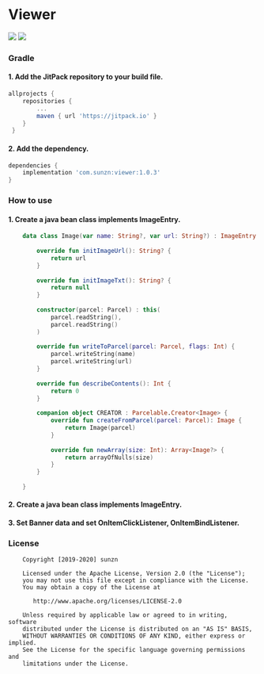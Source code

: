 # Viewer

[![](https://jitpack.io/v/com.sunzn/viewer.svg)](https://jitpack.io/#com.sunzn/viewer)
[![](https://img.shields.io/badge/License-Apache%202.0-orange.svg)](http://www.apache.org/licenses/LICENSE-2.0.html)

### Gradle

#### 1. Add the JitPack repository to your build file.

```groovy
allprojects {
    repositories {
        ...
        maven { url 'https://jitpack.io' }
    }
 }
```

#### 2. Add the dependency.

```groovy
dependencies {
    implementation 'com.sunzn:viewer:1.0.3'
}
```

### How to use

#### 1. Create a java bean class implements ImageEntry.

```kotlin
    data class Image(var name: String?, var url: String?) : ImageEntry {
    
        override fun initImageUrl(): String? {
            return url
        }
    
        override fun initImageTxt(): String? {
            return null
        }
    
        constructor(parcel: Parcel) : this(
            parcel.readString(),
            parcel.readString()
        )
    
        override fun writeToParcel(parcel: Parcel, flags: Int) {
            parcel.writeString(name)
            parcel.writeString(url)
        }
    
        override fun describeContents(): Int {
            return 0
        }
    
        companion object CREATOR : Parcelable.Creator<Image> {
            override fun createFromParcel(parcel: Parcel): Image {
                return Image(parcel)
            }
    
            override fun newArray(size: Int): Array<Image?> {
                return arrayOfNulls(size)
            }
        }
    
    }
```

#### 2. Create a java bean class implements ImageEntry.

#### 3. Set Banner data and set OnItemClickListener, OnItemBindListener.

### License
```
    Copyright [2019-2020] sunzn

    Licensed under the Apache License, Version 2.0 (the "License");
    you may not use this file except in compliance with the License.
    You may obtain a copy of the License at

       http://www.apache.org/licenses/LICENSE-2.0

    Unless required by applicable law or agreed to in writing, software
    distributed under the License is distributed on an "AS IS" BASIS,
    WITHOUT WARRANTIES OR CONDITIONS OF ANY KIND, either express or implied.
    See the License for the specific language governing permissions and
    limitations under the License.
```